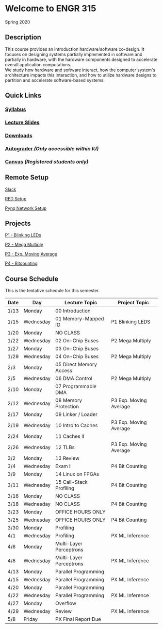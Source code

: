# Welcome to ENGR 315 

Spring 2020

## Description 

This course provides an introduction hardware/software co-design. It focuses on 
designing systems partially implemented in software and partially in hardware,
with the hardware components designed to accelerate overall application computations.  
We study how hardware and software interact, how the computer system's
architecture impacts this interaction, and how to utilize hardware designs to
partition and accelerate software-based systems.  

## Quick Links

### [Syllabus](syllabus.md)

### [Lecture Slides](https://github.com/engr315/lecture_slides) 

### [Downloads](https://drive.google.com/drive/folders/1GvRa547P0aJMfS16QXnlmw00qvuzJiGJ?usp=sharing)

### [Autograder ](https://autograder.sice.indiana.edu) _(Only accessible within IU)_

### [Canvas](https://iu.instructure.com/courses/1858674) _(Registered students only)_


## Remote Setup

[Slack](https://app.slack.com/client/TT9GXCAVA/CSZRAH8UR)

[RED Setup](https://docs.google.com/document/d/1GuOK0B6Irj_u6LjxMiwTBXgFvxtb-kuTXEFyj7-wQYI)

[Pynq Network Setup](https://docs.google.com/document/d/1i-IbmVQ2isauEg50CN2s8E3xESR1mAaM4FTGclJopJ0)

## Projects

[P1 - Blinking LEDs](https://docs.google.com/document/d/1WEp6INc_Z_96oKV1LKEZmKhYWgL1gWm5W6eo9B1y3hA)

[P2 - Mega Multiply](https://docs.google.com/document/d/1f7u7QJJ32AM1liW9sximbdjBCLsJNu3DhcO3tE-Fcyc)

[P3 - Exp. Moving Average](https://docs.google.com/document/d/1e9pKW8jmkTzBqklJmH242OeL7Ld5hEkfb25EU77XLDM)

[P4 - Bitcounting](https://docs.google.com/document/d/1RNPc4r2bKhwEj0n96p_kqQbENdzikBAGi6dRorFOlvU)

## Course Schedule

This is the tentative schedule for this semester.

| Date  |   Day     | Lecture Topic             |  Project Topic        | 
| --    |  -----    |   -----                   |     -----             | 
| 1/13  | Monday    | 00 Introduction           |                       |
| 1/15  | Wednesday | 01 Memory-Mapped IO       | P1 Blinking LEDS      |
| 1/20  | Monday    | NO CLASS                  |                       |
| 1/22  | Wednesday | 02 On-Chip Buses          | P2 Mega Multiply      | 
| 1/27  | Monday    | 03 On-Chip Buses          |                       |
| 1/29  | Wednesday | 04 On-Chip Buses          | P2 Mega Multiply      |
| 2/3   | Monday    | 05 Direct Memory Access   |                       |
| 2/5   | Wednesday | 06 DMA Control            | P2 Mega Multiply      |
| 2/10  | Monday    | 07 Programmable DMA       |                       |
| 2/12  | Wednesday | 08 Memory Protection      | P3 Exp. Moving Average|    
| 2/17  | Monday    | 09 Linker / Loader        |                       |
| 2/19  | Wednesday | 10 Intro to Caches        | P3 Exp. Moving Average|
| 2/24  | Monday    | 11 Caches II              |                       |
| 2/26  | Wednesday | 12 TLBs                   | P3 Exp. Moving Average|
| 3/2   | Monday    | 13 Review                 |                       |
| 3/4   | Wednesday | Exam I                    | P4 Bit Counting       |    
| 3/9   | Monday    | 14 Linux on FPGAs         |                       |
| 3/11  | Wednesday | 15 Call-Stack Profiling   | P4 Bit Counting       |
| 3/16  | Monday    | NO CLASS                  |                       |
| 3/18  | Wednesday | NO CLASS                  | P4 Bit Counting       |  
| 3/23  | Monday    | OFFICE HOURS ONLY         |                       |
| 3/25  | Wednesday | OFFICE HOURS ONLY         | P4 Bit Counting       |
| 3/30  | Monday    | Profiling                 |                       |
| 4/1   | Wednesday | Profiling                 | PX ML Inference       |
| 4/6   | Monday    | Multi-Layer Perceptrons   |                       |
| 4/8   | Wednesday | Multi-Layer Perceptrons   | PX ML Inference       |
| 4/13  | Monday    | Parallel Programming      |                       |
| 4/15  | Wednesday | Parallel Programming      | PX ML Inference       |
| 4/20  | Monday    | Parallel Programming      |                       | 
| 4/22  | Wednesday | Parallel Programming      | PX ML Inference       | 
| 4/27  | Monday    | Overflow                  |                       |
| 4/29  | Wednesday | Review                    | PX ML Inference       | 
| 5/8   | Friday    | PX Final Report Due       |                       | 
